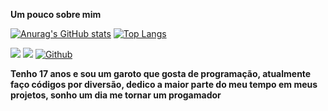 **__Um pouco sobre mim__**

[![Anurag's GitHub stats](https://github-readme-stats.vercel.app/api?username=elo1lson&show_icons=true&count_private=true&theme=algolia&title_color=E51818&icon_color=00FF13&include_all_commits=true)](https://github.com/elo1lson)
[![Top Langs](https://github-readme-stats.vercel.app/api/top-langs/?username=elo1lson&layout=compact&hide_title=true&theme=algolia&icon_color=00FF13)](https://github.com/elo1lson)

![](https://img.shields.io/github/watchers/elo1lson/elo1lson?label=Watch)
![](https://visitor-badge.laobi.icu/badge?page_id=elelo1lson.Open-Bot_Os)
[![Github](https://img.shields.io/github/followers/elo1lson?label=Follow&style=social)](https://github.com/elo1lson)

**__Tenho 17 anos e sou um garoto que gosta de programação, atualmente faço códigos por diversão, dedico a maior parte do meu tempo em meus projetos, sonho um dia me tornar um progamador__**

